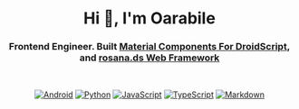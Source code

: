 <h1 align="center">Hi 👋, I'm Oarabile</h1>
<h3 align="center">Frontend Engineer. Built <a href="https://github.com/droidscriptlabs/material-components" target="_blank">Material Components For DroidScript</a>, and <a href="https://github.com/oarabilekoore/rosana.dsm" target="_blank">rosana.ds Web Framework</a></h3>
<br/>

<div align="center"> 
  
[![Android](https://img.shields.io/badge/Android-3DDC84?logo=android&logoColor=white)](#)
[![Python](https://img.shields.io/badge/Python-3776AB?logo=python&logoColor=fff)](#)
[![JavaScript](https://img.shields.io/badge/JavaScript-F7DF1E?logo=javascript&logoColor=000)](#)
[![TypeScript](https://img.shields.io/badge/TypeScript-3178C6?logo=typescript&logoColor=fff)](#)
[![Markdown](https://img.shields.io/badge/Markdown-%23000000.svg?logo=markdown&logoColor=white)](#)

</div>
